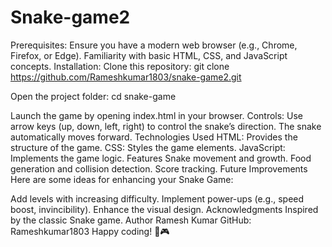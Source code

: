 # Snake-game2
Prerequisites:
Ensure you have a modern web browser (e.g., Chrome, Firefox, or Edge).
Familiarity with basic HTML, CSS, and JavaScript concepts.
Installation:
Clone this repository:
git clone https://github.com/Rameshkumar1803/snake-game2.git

Open the project folder:
cd snake-game

Launch the game by opening index.html in your browser.
Controls:
Use arrow keys (up, down, left, right) to control the snake’s direction.
The snake automatically moves forward.
Technologies Used
HTML: Provides the structure of the game.
CSS: Styles the game elements.
JavaScript: Implements the game logic.
Features
Snake movement and growth.
Food generation and collision detection.
Score tracking.
Future Improvements
Here are some ideas for enhancing your Snake Game:

Add levels with increasing difficulty.
Implement power-ups (e.g., speed boost, invincibility).
Enhance the visual design.
Acknowledgments
Inspired by the classic Snake game.
Author
Ramesh Kumar
GitHub: Rameshkumar1803
Happy coding! 🐍🎮
